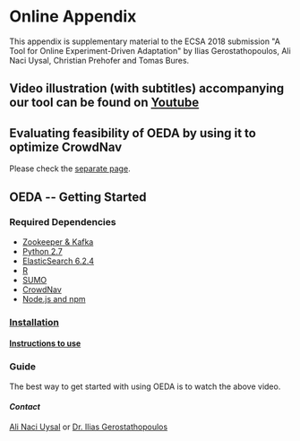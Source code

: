 # Online Appendix

This appendix is supplementary material to the ECSA 2018 submission "A Tool for Online Experiment-Driven Adaptation" by Ilias Gerostathopoulos, Ali Naci Uysal, Christian Prehofer and Tomas Bures.

## Video illustration (with subtitles) accompanying our tool can be found on [Youtube](https://youtu.be/JfgcnUO_o8g)

## Evaluating feasibility of OEDA by using it to optimize CrowdNav
Please check the [separate page](https://github.com/alinaciuysal/OEDA/wiki/Applying-OEDA-to-CrowdNav). 

## OEDA -- Getting Started

### Required Dependencies
- [Zookeeper & Kafka](https://kafka.apache.org/quickstart#quickstart_startserver)
- [Python 2.7](https://www.python.org/download/releases/2.7/)
- [ElasticSearch 6.2.4](https://artifacts.elastic.co/downloads/elasticsearch/elasticsearch-5.6.3.tar.gz)
- [R](https://www.r-project.org/)
- [SUMO](http://sumo.dlr.de/wiki/Downloads)
- [CrowdNav](https://github.com/alinaciuysal/CrowdNav/tree/oeda)
- [Node.js and npm](https://www.npmjs.com/get-npm)

### [Installation](https://github.com/alinaciuysal/OEDA/wiki/Installation)


#### [Instructions to use](https://github.com/alinaciuysal/OEDA/wiki/Instructions-to-use)


### Guide 
The best way to get started with using OEDA is to watch the above video. 

#### _Contact_ 
[Ali Naci Uysal](mailto:ali.uysal@tum.de) or [Dr. Ilias Gerostathopoulos](http://www4.in.tum.de/~gerostat/)
